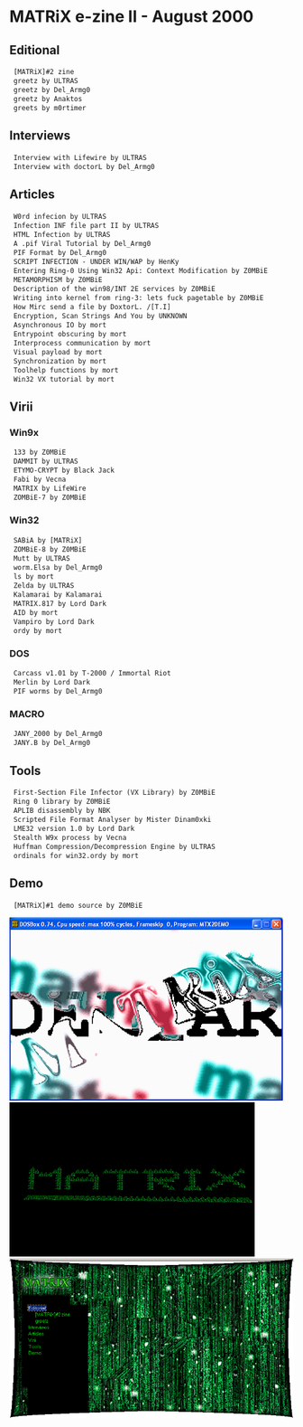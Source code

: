 # MATRiX e-zine II - August 2000

## Editional
     [MATRiX]#2 zine
     greetz by ULTRAS
     greetz by Del_Armg0
     greetz by Anaktos
     greets by m0rtimer


## Interviews
     Interview with Lifewire by ULTRAS
     Interview with doctorL by Del_Armg0


## Articles
     W0rd infecion by ULTRAS
     Infection INF file part II by ULTRAS
     HTML Infection by ULTRAS
     A .pif Viral Tutorial by Del_Armg0
     PIF Format by Del_Armg0
     SCRIPT INFECTION - UNDER WIN/WAP by HenKy
     Entering Ring-0 Using Win32 Api: Context Modification by Z0MBiE
     METAMORPHISM by Z0MBiE
     Description of the win98/INT 2E services by Z0MBiE
     Writing into kernel from ring-3: lets fuck pagetable by Z0MBiE
     How Mirc send a file by DoxtorL. /[T.I]
     Encryption, Scan Strings And You by UNKNOWN
     Asynchronous IO by mort
     Entrypoint obscuring by mort
     Interprocess communication by mort
     Visual payload by mort
     Synchronization by mort
     Toolhelp functions by mort
     Win32 VX tutorial by mort

## Virii
### Win9x
     133 by Z0MBiE
     DAMMIT by ULTRAS
     ETYMO-CRYPT by Black Jack
     Fabi by Vecna
     MATRIX by LifeWire
     ZOMBiE-7 by Z0MBiE
### Win32
     SABiA by [MATRiX]
     ZOMBiE-8 by Z0MBiE
     Mutt by ULTRAS
     worm.Elsa by Del_Armg0
     ls by mort
     Zelda by ULTRAS
     Kalamarai by Kalamarai
     MATRIX.817 by Lord Dark
     AID by mort
     Vampiro by Lord Dark
     ordy by mort
### DOS
     Carcass v1.01 by T-2000 / Immortal Riot
     Merlin by Lord Dark
     PIF worms by Del_Armg0
### MACRO
     JANY_2000 by Del_Armg0
     JANY.B by Del_Armg0

## Tools
     First-Section File Infector (VX Library) by Z0MBiE
     Ring 0 library by Z0MBiE
     APLIB disassembly by NBK
     Scripted File Format Analyser by Mister Dinam0xki
     LME32 version 1.0 by Lord Dark
     Stealth W9x process by Vecna
     Huffman Compression/Decompression Engine by ULTRAS
     ordinals for win32.ordy by mort
## Demo
     [MATRiX]#1 demo source by Z0MBiE

![1](1.png)
![2](2.png)
![3](3.png)
